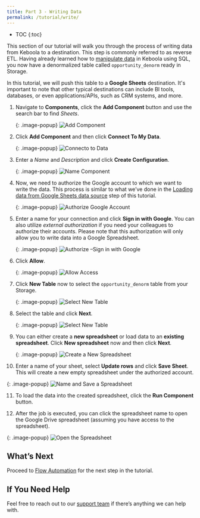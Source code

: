 ```yaml
---
title: Part 3 - Writing Data
permalink: /tutorial/write/
---
```


* TOC
{:toc}

This section of our tutorial will walk you through the process of writing data from Keboola to a destination. This step is commonly referred to as reverse ETL. 
Having already learned how to [manipulate data](/tutorial/manipulate/) in Keboola using SQL, you now have a denormalized table called `opportunity_denorm` 
ready in Storage.

In this tutorial, we will push this table to a **Google Sheets** destination. It's important to note that other typical destinations can include BI tools, databases, or even applications/APIs, such as CRM systems, and more.

1. Navigate to **Components**, click the **Add Component** button and use the search bar to find *Sheets*.

   {: .image-popup}
   ![Add Component](/tutorial/write/writing1.png)

2. Click **Add Component** and then click **Connect To My Data**.

   {: .image-popup}
   ![Connecto to Data](/tutorial/write/writing2.png)

3. Enter a *Name* and *Description* and click **Create Configuration**.

   {: .image-popup}
   ![Name Component](/tutorial/write/writing3.png)

4. Now, we need to authorize the Google account to which we want to write the data.
This process is similar to what we’ve done in the [Loading data from Google Sheets data source](/tutorial/load/googlesheets/) step of this tutorial.

   {: .image-popup}
   ![Authorize Google Account](/tutorial/write/writing4.png)

5. Enter a name for your connection and click **Sign in with Google**. You can also utilize *external authorization* if you need your colleagues
to authorize their accounts. Please note that this authorization will only allow you to write data into a Google Spreadsheet.

   {: .image-popup}
   ![Authorize –Sign in with Google](/tutorial/write/writing5.png)

6. Click **Allow**.

   {: .image-popup}
   ![Allow Access](/tutorial/write/writing6.png)

7. Click **New Table** now to select the `opportunity_denorm` table from your Storage. 

   {: .image-popup}
   ![Select New Table](/tutorial/write/writing7.png)

8. Select the table and click **Next**.

   {: .image-popup}
   ![Select New Table](/tutorial/write/writing8.png)

9. You can either create a **new spreadsheet** or load data to an **existing spreadsheet**. Click **New spreadsheet** now and then click **Next**.

   {: .image-popup}
   ![Create a New Spreadsheet](/tutorial/write/writing9.png)
 
10. Enter a name of your sheet, select **Update rows** and click **Save Sheet**. This will create a new empty spreadsheet under the authorized account. 

   {: .image-popup}
   ![Name and Save a Spreadsheet](/tutorial/write/writing10.png)

11. To load the data into the created spreadsheet, click the **Run Component** button.

12. After the job is executed, you can click the spreadsheet name to open the Google Drive spreadsheet (assuming you have access to the spreadsheet).

   {: .image-popup}
   ![Open the Spreadsheet](/tutorial/write/writing11.png)

## What’s Next
Proceed to [Flow Automation](/tutorial/automate/) for the next step in the tutorial. 

## If You Need Help
Feel free to reach out to our [support team](/management/support/) if there’s anything we can help with.

